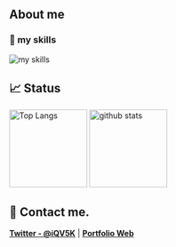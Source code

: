 ## About me

### 🌱 my skills

<img alt="my skills" src="https://skillicons.dev/icons?theme=light&perline=8&i=twitter,html,css,js,ts,nodejs,react,nextjs,vercel,tailwind,vuejs,py,java,vscode,windows,apple,aws,azure,git,github" />

## 📈 Status

<p align="left"> 
  <img alt="Top Langs" height="140px" src="https://github-readme-stats.vercel.app/api?username=fjt-dev&theme=blue-green" />
  <img alt="github stats" height="140px" src="https://github-readme-stats.vercel.app/api/top-langs/?username=fjt-dev&layout=compact&theme=blue-green" />
</p>

## 📨 Contact me.

**[Twitter - @iQV5K](https://twitter.com/iQV5K)** | **[Portfolio Web](https://fjtdev.com)**
